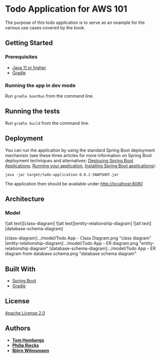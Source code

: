 # Todo Application for AWS 101

The purpose of this todo application is to serve as an example for the various use cases covered by the book.

## Getting Started

### Prerequisites

* [Java 11 or higher](https://www.oracle.com/java/technologies/javase-jdk11-downloads.html)
* [Gradle](https://gradle.org/)

### Running the app in dev mode

Run ```gradle bootRun``` from the command line.

## Running the tests

Run ```gradle build``` from the command line.

## Deployment

You can run the application by using the standard Spring Boot deployment mechanism (see these three articles for more
information on Spring Boot deployment techniques and alternatives:
[Deploying Spring Boot Applications](https://spring.io/blog/2014/03/07/deploying-spring-boot-applications),
[Running your application](https://docs.spring.io/spring-boot/docs/current/reference/html/using-boot-running-your-application.html),
[Installing Spring Boot applications](https://docs.spring.io/spring-boot/docs/current/reference/html/deployment-install.html)):

```java -jar target/todo-application-0.0.1-SNAPSHOT.jar```

The application then should be available under [http://localhost:8080](http://localhost:8080)

## Architecture

### Model
![alt text][class-diagram]
![alt text][entity-relationship-diagram]
![alt text][database-schema-diagram]

[class-diagram]:../model/Todo App - Class Diagram.png "class diagram"
[entity-relationship-diagram]:../model/Todo App - ER diagram.png "entity-relationship diagram"
[database-schema-diagram]:../model/Todo App - ER diagram from database schema.png "database schema diagram"

## Built With

* [Spring Boot](https://projects.spring.io/spring-boot/)
* [Gradle](https://gradle.org/)

## License

[Apache License 2.0](https://www.apache.org/licenses/LICENSE-2.0)

## Authors

* **[Tom Hombergs](https://reflectoring.io)**
* **[Philip Riecks](https://rieckpil.de)**
* **[Björn Wilmsmann](https://bjoernkw.com)**

